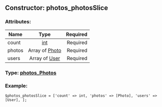 ## Constructor: photos\_photosSlice  

### Attributes:

| Name     |    Type       | Required |
|----------|:-------------:|---------:|
|count|[int](../types/int.md) | Required|
|photos|Array of [Photo](../types/Photo.md) | Required|
|users|Array of [User](../types/User.md) | Required|


### Type: [photos\_Photos](../types/photos\_Photos.md)

### Example:


```
$photos_photosSlice = ['count' => int, 'photos' => [Photo], 'users' => [User], ];
```
